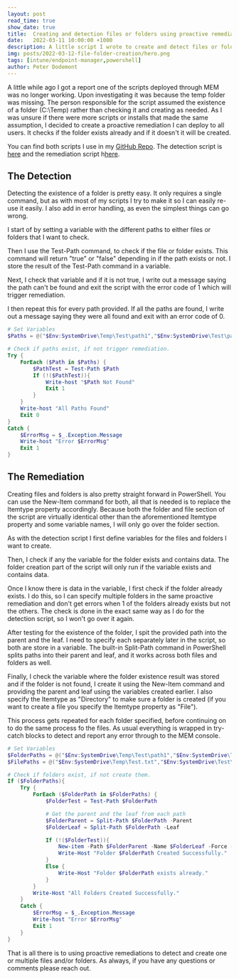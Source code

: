 ```yaml
---
layout: post
read_time: true
show_date: true
title:  Creating and detection files or folders using proactive remediations in MEM
date:   2022-03-11 10:00:00 +1000
description: A little script I wrote to create and detect files or folders using proactive remediation in MEM.
img: posts/2022-03-12-file-folder-creation/hero.png
tags: [intune/endpoint-manager,powershell]
author: Peter Dodemont
---
```

A little while ago I got a report one of the scripts deployed through MEM was no longer working. Upon investigating it was because the temp folder was missing. The person responsible for the script assumed the existence of a folder (C:\Temp) rather than checking it and creating as needed. As I was unsure if there were more scripts or installs that made the same assumption, I decided to create a proactive remediation I can deploy to all users. It checks if the folder exists already and if it doesn't it will be created.

You can find both scripts I use in my [GitHub Repo](https://github.com/PeterDodemont/Scripts). The detection script is [here](https://github.com/PeterDodemont/Scripts/blob/main/Intune/ProactiveRem-Path-Detection.ps1) and the remediation script h[here](https://github.com/PeterDodemont/Scripts/blob/main/Misc/Create-FileAndFolder.ps1).

## The Detection
Detecting the existence of a folder is pretty easy. It only requires a single command, but as with most of my scripts I try to make it so I can easily re-use it easily. I also add in error handling, as even the simplest things can go wrong.

I start of by setting a variable with the different paths to either files or folders that I want to check.

Then I use the Test-Path command, to check if the file or folder exists. This command will return "true" or "false" depending in if the path exists or not. I store the result of the Test-Path command in a variable.

Next, I check that variable and if it is not true, I write out a message saying the path can't be found and exit the script with the error code of 1 which will trigger remediation.

I then repeat this for every path provided. If all the paths are found, I write out a message saying they were all found and exit with an error code of 0.

```powershell
# Set Variables
$Paths = @("$Env:SystemDrive\Temp\Test\path1","$Env:SystemDrive\Test\path1\Path2")

# Check if paths exist, if not trigger remediation.
Try {
    ForEach ($Path in $Paths) {
        $PathTest = Test-Path $Path
        If (!($PathTest)){
            Write-host "$Path Not Found"
            Exit 1
        }
    }
    Write-host "All Paths Found"
    Exit 0
}
Catch {
    $ErrorMsg = $_.Exception.Message
    Write-host "Error $ErrorMsg"
    Exit 1
}
```

## The Remediation
Creating files and folders is also pretty straight forward in PowerShell. You can use the New-Item command for both, all that is needed is to replace the Itemtype property accordingly. Because both the folder and file section of the script are virtually identical other than the aforementioned Itemtype property and some variable names, I will only go over the folder section.

As with the detection script I first define variables for the files and folders I want to create.

Then, I check if any the variable for the folder exists and contains data. The folder creation part of the script will only run if the variable exists and contains data.

Once I know there is data in the variable, I first check if the folder already exists. I do this, so I can specify multiple folders in the same proactive remediation and don't get errors when 1 of the folders already exists but not the others. The check is done in the exact same way as I do for the detection script, so I won't go over it again.

After testing for the existence of the folder, I spit the provided path into the parent and the leaf. I need to specify each separately later in the script, so both are store in a variable. The built-in Split-Path command in PowerShell splits paths into their parent and leaf, and it works across both files and folders as well.

Finally, I check the variable where the folder existence result was stored and if the folder is not found, I create it using the New-Item command and providing the parent and leaf using the variables created earlier. I also specify the Itemtype as "Directory" to make sure a folder is created (if you want to create a file you specify the Itemtype property as "File").

This process gets repeated for each folder specified, before continuing on to do the same process fo the files.
As usual everything is wrapped in try-catch blocks to detect and report any error through to the MEM console.

```powershell
# Set Variables
$FolderPaths = @("$Env:SystemDrive\Temp\Test\path1","$Env:SystemDrive\Test\path1\Path2")
$FilePaths = @("$Env:SystemDrive\Temp\Test.txt","$Env:SystemDrive\Test\path1\Path2\test.txt")

# Check if folders exist, if not create them.
If ($FolderPaths){
    Try {
        ForEach ($FolderPath in $FolderPaths) {
            $FolderTest = Test-Path $FolderPath

            # Get the parent and the leaf from each path
            $FolderParent = Split-Path $FolderPath -Parent
            $FolderLeaf = Split-Path $FolderPath -Leaf

            If (!($FolderTest)){
                New-item -Path $FolderParent -Name $FolderLeaf -Force -ItemType Directory
                Write-Host "Folder $FolderPath Created Successfully."
            }
            Else {
                Write-Host "Folder $FolderPath exists already."
            }
        }
        Write-Host "All Folders Created Successfully."
    }
    Catch {
        $ErrorMsg = $_.Exception.Message
        Write-host "Error $ErrorMsg"
        Exit 1
    }
}
```

That is all there is to using proactive remediations to detect and create one or multiple files and/or folders. As always, if you have any questions or comments please reach out.